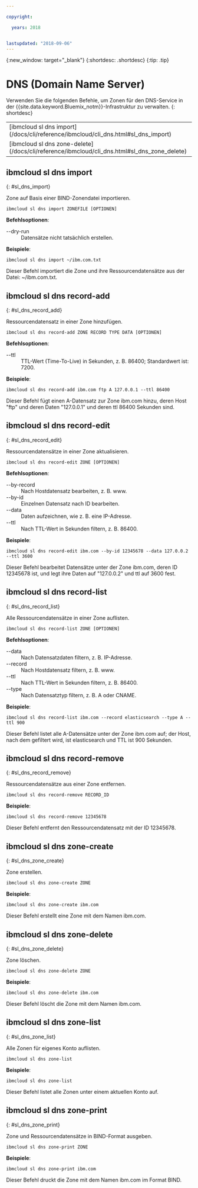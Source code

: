 ```yaml
---

copyright:

  years: 2018


lastupdated: "2018-09-06"
---
```


{:new_window: target="_blank"}
{:shortdesc: .shortdesc}
{:tip: .tip}

# DNS (Domain Name Server)

Verwenden Sie die folgenden Befehle, um Zonen für den DNS-Service in der {{site.data.keyword.Bluemix_notm}}-Infrastruktur zu verwalten.
{: shortdesc}

<table summary="Alphabetisch geordnete DNS-Befehle der {{site.data.keyword.Bluemix_notm}}-Infrastruktur mit Links zu weiteren Informationen über den Befehl">
 <tbody>
 <tr>
 <td>[ibmcloud sl dns import](/docs/cli/reference/ibmcloud/cli_dns.html#sl_dns_import)</td>
 <td>[ibmcloud sl dns record-add](/docs/cli/reference/ibmcloud/cli_dns.html#sl_dns_record_add)</td>
 <td>[ibmcloud sl dns record-edit](/docs/cli/reference/ibmcloud/cli_dns.html#sl_dns_record_edit)</td>
 <td>[ibmcloud sl dns record-list](/docs/cli/reference/ibmcloud/cli_dns.html#sl_dns_record_list)</td>
 <td>[ibmcloud sl dns record-remove](/docs/cli/reference/ibmcloud/cli_dns.html#sl_dns_record_remove)</td>
 <td>[ibmcloud sl dns zone-create](/docs/cli/reference/ibmcloud/cli_dns.html#sl_dns_zone_create)</td>
 </tr>
 <tr>
   <td>[ibmcloud sl dns zone-delete](/docs/cli/reference/ibmcloud/cli_dns.html#sl_dns_zone_delete)</td>
   <td>[ibmcloud sl dns zone-list](/docs/cli/reference/ibmcloud/cli_dns.html#sl_dns_zone_list)</td>
   <td>[ibmcloud sl dns zone-print](/docs/cli/reference/ibmcloud/cli_dns.html#sl_dns_zone_print)</td>
 </tr>
   </tbody>
 </table>

## ibmcloud sl dns import
{: #sl_dns_import}

Zone auf Basis einer BIND-Zonendatei importieren.
```
ibmcloud sl dns import ZONEFILE [OPTIONEN]
```

<strong>Befehlsoptionen</strong>:
<dl>
<dt>--dry-run</dt>
<dd>Datensätze nicht tatsächlich erstellen.</dd>
</dl>

**Beispiele**:
```
ibmcloud sl dns import ~/ibm.com.txt
```
Dieser Befehl importiert die Zone und ihre Ressourcendatensätze aus der Datei: ~/ibm.com.txt.

## ibmcloud sl dns record-add
{: #sl_dns_record_add}

Ressourcendatensatz in einer Zone hinzufügen.
```
ibmcloud sl dns record-add ZONE RECORD TYPE DATA [OPTIONEN]
```

<strong>Befehlsoptionen</strong>:
<dl>
<dt>--ttl</dt>
<dd>TTL-Wert (Time-To-Live) in Sekunden, z. B. 86400; Standardwert ist: 7200.</dd>
</dl>

**Beispiele**:
```
ibmcloud sl dns record-add ibm.com ftp A 127.0.0.1 --ttl 86400
```
Dieser Befehl fügt einen A-Datensatz zur Zone ibm.com hinzu, deren Host "ftp" und deren Daten "127.0.0.1" und deren ttl 86400 Sekunden sind.

## ibmcloud sl dns record-edit
{: #sl_dns_record_edit}

Ressourcendatensätze in einer Zone aktualisieren.
```
ibmcloud sl dns record-edit ZONE [OPTIONEN]
```

<strong>Befehlsoptionen</strong>:
<dl>
<dt>--by-record</dt>
<dd>Nach Hostdatensatz bearbeiten, z. B. www.</dd>
<dt>--by-id</dt>
<dd>Einzelnen Datensatz nach ID bearbeiten.</dd>
<dt>--data</dt>
<dd>Daten aufzeichnen, wie z. B. eine IP-Adresse.</dd>
<dt>--ttl</dt>
<dd>Nach TTL-Wert in Sekunden filtern, z. B. 86400.</dd>
</dl>

**Beispiele**:
```
ibmcloud sl dns record-edit ibm.com --by-id 12345678 --data 127.0.0.2 --ttl 3600
```
Dieser Befehl bearbeitet Datensätze unter der Zone ibm.com, deren ID 12345678 ist, und legt ihre Daten auf "127.0.0.2" und ttl auf 3600 fest.

## ibmcloud sl dns record-list
{: #sl_dns_record_list}

Alle Ressourcendatensätze in einer Zone auflisten.
```
ibmcloud sl dns record-list ZONE [OPTIONEN]
```

<strong>Befehlsoptionen</strong>:
<dl>
<dt>--data</dt>
<dd>Nach Datensatzdaten filtern, z. B. IP-Adresse.</dd>
<dt>--record</dt>
<dd>Nach Hostdatensatz filtern, z. B. www.</dd>
<dt>--ttl</dt>
<dd>Nach TTL-Wert in Sekunden filtern, z. B. 86400.</dd>
<dt>--type</dt>
<dd>Nach Datensatztyp filtern, z. B. A oder CNAME.</dd>
</dl>

**Beispiele**:
```
ibmcloud sl dns record-list ibm.com --record elasticsearch --type A --ttl 900
```
Dieser Befehl listet alle A-Datensätze unter der Zone ibm.com auf; der Host, nach dem gefiltert wird, ist elasticsearch und TTL ist 900 Sekunden.

## ibmcloud sl dns record-remove
{: #sl_dns_record_remove}

Ressourcendatensätze aus einer Zone entfernen.
```
ibmcloud sl dns record-remove RECORD_ID
```


**Beispiele**:
```
ibmcloud sl dns record-remove 12345678
```
Dieser Befehl entfernt den Ressourcendatensatz mit der ID 12345678.

## ibmcloud sl dns zone-create
{: #sl_dns_zone_create}

Zone erstellen.
```
ibmcloud sl dns zone-create ZONE
```


**Beispiele**:
```
ibmcloud sl dns zone-create ibm.com
```
Dieser Befehl erstellt eine Zone mit dem Namen ibm.com.

## ibmcloud sl dns zone-delete
{: #sl_dns_zone_delete}

Zone löschen.
```
ibmcloud sl dns zone-delete ZONE
```


**Beispiele**:
```
ibmcloud sl dns zone-delete ibm.com
```
Dieser Befehl löscht die Zone mit dem Namen ibm.com.

## ibmcloud sl dns zone-list
{: #sl_dns_zone_list}

Alle Zonen für eigenes Konto auflisten.
```
ibmcloud sl dns zone-list
```


**Beispiele**:
```
ibmcloud sl dns zone-list
```
Dieser Befehl listet alle Zonen unter einem aktuellen Konto auf.

## ibmcloud sl dns zone-print
{: #sl_dns_zone_print}

Zone und Ressourcendatensätze in BIND-Format ausgeben.
```
ibmcloud sl dns zone-print ZONE
```


**Beispiele**:
```
ibmcloud sl dns zone-print ibm.com
```
Dieser Befehl druckt die Zone mit dem Namen ibm.com im Format BIND.
